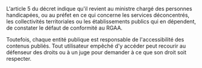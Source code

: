 L'article 5 du décret indique qu'il revient au ministre chargé des personnes handicapées, ou au préfet en ce qui concerne les services déconcentrés, les collectivités territoriales ou les établissements publics qui en dépendent, de constater le défaut de conformité au RGAA.

Toutefois, chaque entité publique est responsable de l'accessibilité des contenus publiés. Tout utilisateur empêché d'y accéder peut recourir au défenseur des droits ou à un juge pour demander à ce que son droit soit respecter.
